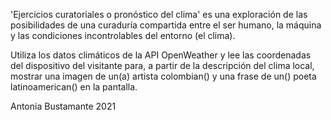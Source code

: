 'Ejercicios curatoriales o pronóstico del clima' es una exploración de las posibilidades de una curaduría compartida entre el ser humano, la máquina y las condiciones incontrolables del entorno (el clima).

Utiliza los datos climáticos de la API OpenWeather y lee las coordenadas del dispositivo del visitante para, a partir de la descripción del clima local, mostrar una imagen de un(a) artista colombian() y una frase de un() poeta latinoamerican() en la pantalla.

Antonia Bustamante
2021
